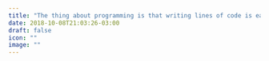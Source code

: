 ```yaml
---
title: "The thing about programming is that writing lines of code is easy; it’s putting all those lines together in a coherent fashion that’s the hard part."
date: 2018-10-08T21:03:26-03:00
draft: false
icon: ""
image: ""
---
```

